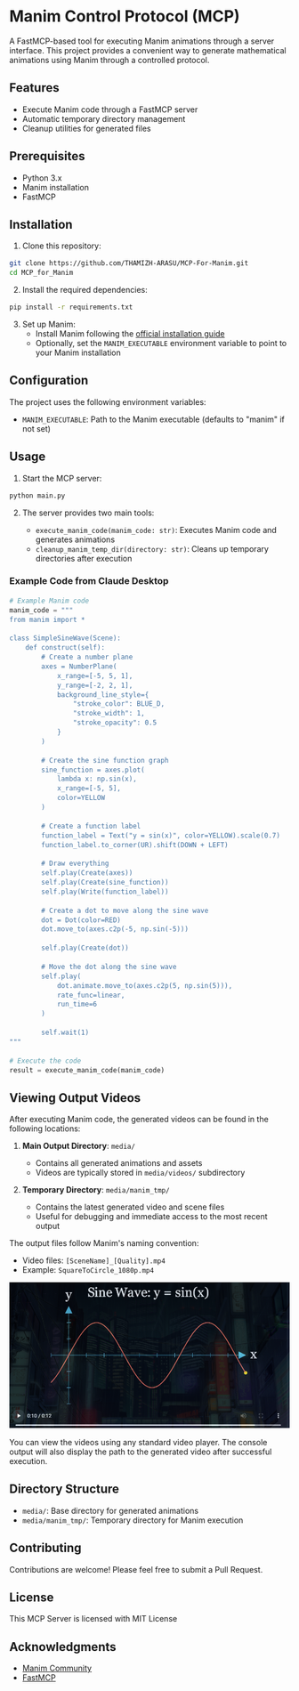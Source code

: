 # Manim Control Protocol (MCP)

A FastMCP-based tool for executing Manim animations through a server interface. This project provides a convenient way to generate mathematical animations using Manim through a controlled protocol.

## Features

- Execute Manim code through a FastMCP server
- Automatic temporary directory management
- Cleanup utilities for generated files

## Prerequisites

- Python 3.x
- Manim installation
- FastMCP

## Installation

1. Clone this repository:
```bash
git clone https://github.com/THAMIZH-ARASU/MCP-For-Manim.git
cd MCP_for_Manim
```

2. Install the required dependencies:
```bash
pip install -r requirements.txt
```

3. Set up Manim:
   - Install Manim following the [official installation guide](https://docs.manim.community/en/stable/installation.html)
   - Optionally, set the `MANIM_EXECUTABLE` environment variable to point to your Manim installation

## Configuration

The project uses the following environment variables:

- `MANIM_EXECUTABLE`: Path to the Manim executable (defaults to "manim" if not set)

## Usage

1. Start the MCP server:
```bash
python main.py
```

2. The server provides two main tools:

   - `execute_manim_code(manim_code: str)`: Executes Manim code and generates animations
   - `cleanup_manim_temp_dir(directory: str)`: Cleans up temporary directories after execution

### Example Code from Claude Desktop

```python
# Example Manim code
manim_code = """
from manim import *

class SimpleSineWave(Scene):
    def construct(self):
        # Create a number plane
        axes = NumberPlane(
            x_range=[-5, 5, 1],
            y_range=[-2, 2, 1],
            background_line_style={
                "stroke_color": BLUE_D,
                "stroke_width": 1,
                "stroke_opacity": 0.5
            }
        )
        
        # Create the sine function graph
        sine_function = axes.plot(
            lambda x: np.sin(x),
            x_range=[-5, 5],
            color=YELLOW
        )
        
        # Create a function label
        function_label = Text("y = sin(x)", color=YELLOW).scale(0.7)
        function_label.to_corner(UR).shift(DOWN + LEFT)
        
        # Draw everything
        self.play(Create(axes))
        self.play(Create(sine_function))
        self.play(Write(function_label))
        
        # Create a dot to move along the sine wave
        dot = Dot(color=RED)
        dot.move_to(axes.c2p(-5, np.sin(-5)))
        
        self.play(Create(dot))
        
        # Move the dot along the sine wave
        self.play(
            dot.animate.move_to(axes.c2p(5, np.sin(5))),
            rate_func=linear,
            run_time=6
        )
        
        self.wait(1)
"""

# Execute the code
result = execute_manim_code(manim_code)
```

## Viewing Output Videos

After executing Manim code, the generated videos can be found in the following locations:

1. **Main Output Directory**: `media/`
   - Contains all generated animations and assets
   - Videos are typically stored in `media/videos/` subdirectory

2. **Temporary Directory**: `media/manim_tmp/`
   - Contains the latest generated video and scene files
   - Useful for debugging and immediate access to the most recent output

The output files follow Manim's naming convention:
- Video files: `[SceneName]_[Quality].mp4`
- Example: `SquareToCircle_1080p.mp4`

<p align="center">
  <img src="media/sineWave.png" alt="Neural Style Transfer">
</p>

You can view the videos using any standard video player. The console output will also display the path to the generated video after successful execution.

## Directory Structure

- `media/`: Base directory for generated animations
- `media/manim_tmp/`: Temporary directory for Manim execution

## Contributing

Contributions are welcome! Please feel free to submit a Pull Request.

## License

This MCP Server is licensed with MIT License

## Acknowledgments

- [Manim Community](https://docs.manim.community/)
- [FastMCP](https://github.com/fastmcp/fastmcp)
